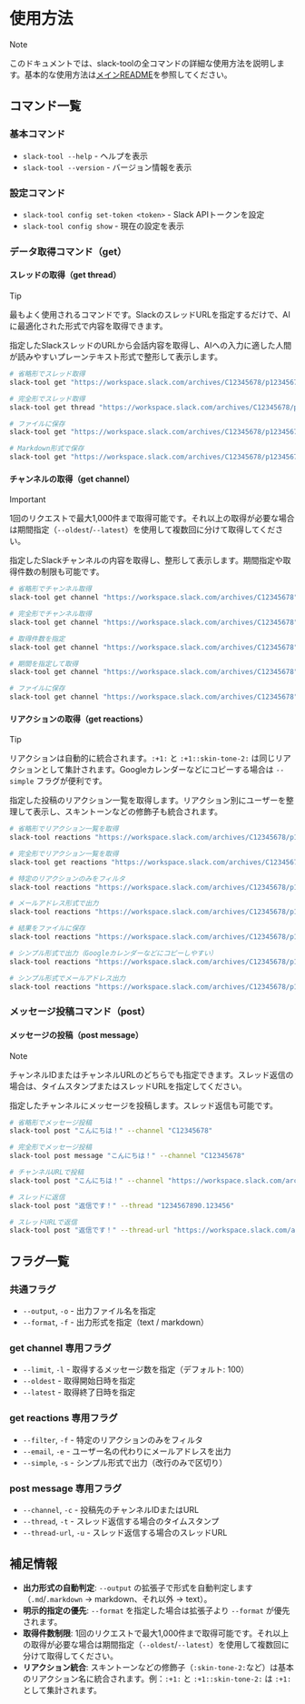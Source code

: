 # 使用方法

> [!NOTE]
> このドキュメントでは、slack-toolの全コマンドの詳細な使用方法を説明します。基本的な使用方法は[メインREADME](../README.md)を参照してください。

## コマンド一覧

### 基本コマンド

- `slack-tool --help` - ヘルプを表示
- `slack-tool --version` - バージョン情報を表示

### 設定コマンド

- `slack-tool config set-token <token>` - Slack APIトークンを設定
- `slack-tool config show` - 現在の設定を表示

### データ取得コマンド（get）

#### スレッドの取得（get thread）

> [!TIP]
> 最もよく使用されるコマンドです。SlackのスレッドURLを指定するだけで、AIに最適化された形式で内容を取得できます。

指定したSlackスレッドのURLから会話内容を取得し、AIへの入力に適した人間が読みやすいプレーンテキスト形式で整形して表示します。

```bash
# 省略形でスレッド取得
slack-tool get "https://workspace.slack.com/archives/C12345678/p1234567890123456"

# 完全形でスレッド取得
slack-tool get thread "https://workspace.slack.com/archives/C12345678/p1234567890123456"

# ファイルに保存
slack-tool get "https://workspace.slack.com/archives/C12345678/p1234567890123456" --output thread.md

# Markdown形式で保存
slack-tool get "https://workspace.slack.com/archives/C12345678/p1234567890123456" --format markdown --output thread.md
```

#### チャンネルの取得（get channel）

> [!IMPORTANT]
> 1回のリクエストで最大1,000件まで取得可能です。それ以上の取得が必要な場合は期間指定（`--oldest`/`--latest`）を使用して複数回に分けて取得してください。

指定したSlackチャンネルの内容を取得し、整形して表示します。期間指定や取得件数の制限も可能です。

```bash
# 省略形でチャンネル取得
slack-tool get channel "https://workspace.slack.com/archives/C12345678"

# 完全形でチャンネル取得
slack-tool get channel "https://workspace.slack.com/archives/C12345678"

# 取得件数を指定
slack-tool get channel "https://workspace.slack.com/archives/C12345678" --limit 50

# 期間を指定して取得
slack-tool get channel "https://workspace.slack.com/archives/C12345678" --oldest "2024-01-01" --latest "2024-01-31"

# ファイルに保存
slack-tool get channel "https://workspace.slack.com/archives/C12345678" --output channel.md
```

#### リアクションの取得（get reactions）

> [!TIP]
> リアクションは自動的に統合されます。`:+1:` と `:+1::skin-tone-2:` は同じリアクションとして集計されます。Googleカレンダーなどにコピーする場合は `--simple` フラグが便利です。

指定した投稿のリアクション一覧を取得します。リアクション別にユーザーを整理して表示し、スキントーンなどの修飾子も統合されます。

```bash
# 省略形でリアクション一覧を取得
slack-tool reactions "https://workspace.slack.com/archives/C12345678/p1234567890123456"

# 完全形でリアクション一覧を取得
slack-tool get reactions "https://workspace.slack.com/archives/C12345678/p1234567890123456"

# 特定のリアクションのみをフィルタ
slack-tool reactions "https://workspace.slack.com/archives/C12345678/p1234567890123456" --filter ":参加します:"

# メールアドレス形式で出力
slack-tool reactions "https://workspace.slack.com/archives/C12345678/p1234567890123456" --email

# 結果をファイルに保存
slack-tool reactions "https://workspace.slack.com/archives/C12345678/p1234567890123456" --output reactions.txt

# シンプル形式で出力（Googleカレンダーなどにコピーしやすい）
slack-tool reactions "https://workspace.slack.com/archives/C12345678/p1234567890123456" --simple

# シンプル形式でメールアドレス出力
slack-tool reactions "https://workspace.slack.com/archives/C12345678/p1234567890123456" --simple --email
```

### メッセージ投稿コマンド（post）

#### メッセージの投稿（post message）

> [!NOTE]
> チャンネルIDまたはチャンネルURLのどちらでも指定できます。スレッド返信の場合は、タイムスタンプまたはスレッドURLを指定してください。

指定したチャンネルにメッセージを投稿します。スレッド返信も可能です。

```bash
# 省略形でメッセージ投稿
slack-tool post "こんにちは！" --channel "C12345678"

# 完全形でメッセージ投稿
slack-tool post message "こんにちは！" --channel "C12345678"

# チャンネルURLで投稿
slack-tool post "こんにちは！" --channel "https://workspace.slack.com/archives/C12345678"

# スレッドに返信
slack-tool post "返信です！" --thread "1234567890.123456"

# スレッドURLで返信
slack-tool post "返信です！" --thread-url "https://workspace.slack.com/archives/C12345678/p1234567890123456"
```

## フラグ一覧

### 共通フラグ

- `--output`, `-o` - 出力ファイル名を指定
- `--format`, `-f` - 出力形式を指定（text / markdown）

### get channel 専用フラグ

- `--limit`, `-l` - 取得するメッセージ数を指定（デフォルト: 100）
- `--oldest` - 取得開始日時を指定
- `--latest` - 取得終了日時を指定

### get reactions 専用フラグ

- `--filter`, `-f` - 特定のリアクションのみをフィルタ
- `--email`, `-e` - ユーザー名の代わりにメールアドレスを出力
- `--simple`, `-s` - シンプル形式で出力（改行のみで区切り）

### post message 専用フラグ

- `--channel`, `-c` - 投稿先のチャンネルIDまたはURL
- `--thread`, `-t` - スレッド返信する場合のタイムスタンプ
- `--thread-url`, `-u` - スレッド返信する場合のスレッドURL

## 補足情報

- **出力形式の自動判定**: `--output` の拡張子で形式を自動判定します（`.md`/`.markdown` → markdown、それ以外 → text）。
- **明示的指定の優先**: `--format` を指定した場合は拡張子より `--format` が優先されます。
- **取得件数制限**: 1回のリクエストで最大1,000件まで取得可能です。それ以上の取得が必要な場合は期間指定（`--oldest`/`--latest`）を使用して複数回に分けて取得してください。
- **リアクション統合**: スキントーンなどの修飾子（`:skin-tone-2:`など）は基本のリアクション名に統合されます。例：`:+1:` と `:+1::skin-tone-2:` は `:+1:` として集計されます。
